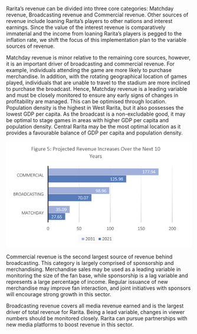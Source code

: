 Rarita’s revenue can be divided into three core categories: Matchday revenue, Broadcasting revenue and Commercial revenue. Other sources of revenue include loaning Rarita’s players to other nations and interest earnings. Since the value of the interest revenue is comparatively immaterial and the income from loaning Rarita’s players is pegged to the inflation rate, we shift the focus of this implementation plan to the variable sources of revenue.

Matchday revenue is minor relative to the remaining core sources, however, it is an important driver of broadcasting and commercial revenue. For example, individuals attending the game are more likely to purchase merchandise. In addition, with the rotating geographical location of games played, individuals that are unable to travel to the stadium are more inclined to purchase the broadcast. Hence, Matchday revenue is a leading variable and must be closely monitored to ensure any early signs of changes in profitability are managed. This can be optimised through location. Population density is the highest in West Rarita, but it also possesses the lowest GDP per capita. As the broadcast is a non-excludable good, it may be optimal to stage games in areas with higher GDP per capita and population density. Central Rarita may be the most optimal location as it provides a favourable balance of GDP per capita and population density.

![Project Revenue Increases Over the Next 10 Years](https://github.com/ACTL4001-T1-2022/github-showcase-page-group-acc/blob/647bbb1fcd76a42ad0e65b7aa1ae49f7d4fb0485/Screenshot%202022-04-07%20192815.png)

Commercial revenue is the second largest source of revenue behind broadcasting. This category is largely comprised of sponsorship and merchandising. Merchandise sales may be used as a leading variable in monitoring the size of the fan base, while sponsorship is a lag variable and represents a large percentage of income. Regular issuance of new merchandise may improve fan interaction, and joint initiatives with sponsors will encourage strong growth in this sector. 

Broadcasting revenue covers all media revenue earned and is the largest driver of total revenue for Rarita. Being a lead variable, changes in viewer numbers should be monitored closely. Rarita can pursue partnerships with new media platforms to boost revenue in this sector. 
